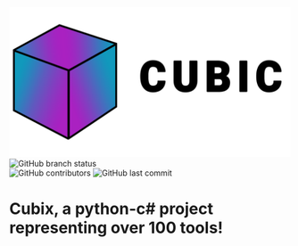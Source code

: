 ![cubicwithtext](cubicv2.png)
![GitHub branch status](https://img.shields.io/github/checks-status/lamps-dev/cubic/main)                  
![GitHub contributors](https://img.shields.io/github/contributors/lamps-dev/cubic)
![GitHub last commit](https://img.shields.io/github/last-commit/lamps-dev/cubic)
# Cubix, a python-c# project representing over 100 tools!

